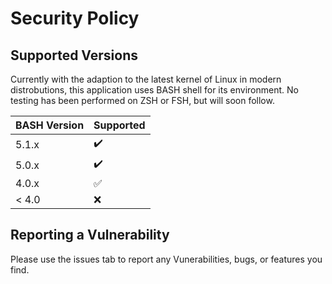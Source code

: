 # Security Policy

## Supported Versions

Currently with the adaption to the latest kernel of Linux in modern distrobutions, this application uses BASH shell for its environment. No testing has been performed on ZSH or FSH, but will soon follow.

| BASH Version | Supported          |
| ------------ | ------------------ |
| 5.1.x        | :heavy_check_mark: |
| 5.0.x        | :heavy_check_mark: |
| 4.0.x        | :white_check_mark: |
| < 4.0        | :x:                |

## Reporting a Vulnerability

Please use the issues tab to report any Vunerabilities, bugs, or features you find.
